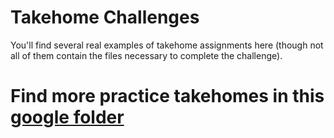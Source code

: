 # Takehome Challenges

You'll find several real examples of takehome assignments here (though not all of them contain the files necessary to complete the challenge).

# Find more practice takehomes in this [google folder](https://drive.google.com/drive/u/1/folders/17dhvZXOLOOOwDr7q2O-WJ7RlXd6wGr1F)
